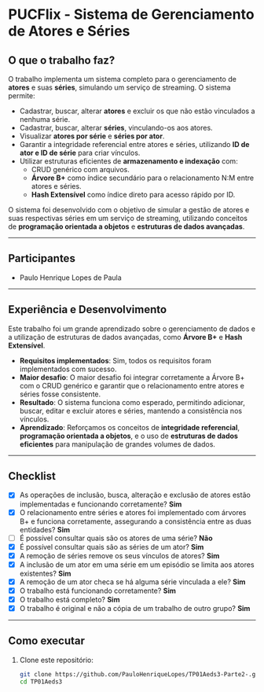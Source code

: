 # PUCFlix - Sistema de Gerenciamento de Atores e Séries

## O que o trabalho faz?

O trabalho implementa um sistema completo para o gerenciamento de **atores** e suas **séries**, simulando um serviço de streaming. O sistema permite:

- Cadastrar, buscar, alterar **atores** e excluir os que não estão vinculados a nenhuma série.
- Cadastrar, buscar, alterar **séries**, vinculando-os aos atores.
- Visualizar **atores por série** e **séries por ator**.
- Garantir a integridade referencial entre atores e séries, utilizando **ID de ator e ID de série** para criar vínculos.
- Utilizar estruturas eficientes de **armazenamento e indexação** com:
  - CRUD genérico com arquivos.
  - **Árvore B+** como índice secundário para o relacionamento N:M entre atores e séries.
  - **Hash Extensível** como índice direto para acesso rápido por ID.

O sistema foi desenvolvido com o objetivo de simular a gestão de atores e suas respectivas séries em um serviço de streaming, utilizando conceitos de **programação orientada a objetos** e **estruturas de dados avançadas**.

---

## Participantes

- Paulo Henrique Lopes de Paula

---

## Experiência e Desenvolvimento

Este trabalho foi um grande aprendizado sobre o gerenciamento de dados e a utilização de estruturas de dados avançadas, como **Árvore B+** e **Hash Extensível**. 

- **Requisitos implementados**: Sim, todos os requisitos foram implementados com sucesso.
- **Maior desafio**: O maior desafio foi integrar corretamente a Árvore B+ com o CRUD genérico e garantir que o relacionamento entre atores e séries fosse consistente.
- **Resultado**: O sistema funciona como esperado, permitindo adicionar, buscar, editar e excluir atores e séries, mantendo a consistência nos vínculos.
- **Aprendizado**: Reforçamos os conceitos de **integridade referencial**, **programação orientada a objetos**, e o uso de **estruturas de dados eficientes** para manipulação de grandes volumes de dados.

---

## Checklist

- [x] As operações de inclusão, busca, alteração e exclusão de atores estão implementadas e funcionando corretamente? **Sim**
- [x] O relacionamento entre séries e atores foi implementado com árvores B+ e funciona corretamente, assegurando a consistência entre as duas entidades? **Sim**
- [ ] É possível consultar quais são os atores de uma série? **Não**
- [x] É possível consultar quais são as séries de um ator? **Sim**
- [x] A remoção de séries remove os seus vínculos de atores? **Sim**
- [x] A inclusão de um ator em uma série em um episódio se limita aos atores existentes? **Sim**
- [x] A remoção de um ator checa se há alguma série vinculada a ele? **Sim**
- [x] O trabalho está funcionando corretamente? **Sim**
- [x] O trabalho está completo? **Sim**
- [x] O trabalho é original e não a cópia de um trabalho de outro grupo? **Sim**

---

## Como executar

1. Clone este repositório:
   ```bash
   git clone https://github.com/PauloHenriqueLopes/TP01Aeds3-Parte2-.git
   cd TP01Aeds3
